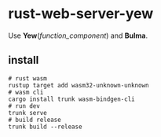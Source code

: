 # rust-web-server-yew

Use **Yew**(*function_component*) and **Bulma**.

## install

```shell
# rust wasm
rustup target add wasm32-unknown-unknown
# wasm cli
cargo install trunk wasm-bindgen-cli
# run dev
trunk serve
# build release
trunk build --release
```
